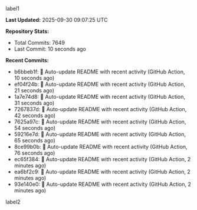 
label1 
<!-- ACTIVITY_START -->
**Last Updated:** 2025-09-30 09:07:25 UTC

**Repository Stats:**
- Total Commits: 7649
- Last Commit: 10 seconds ago

**Recent Commits:**
- b6bbeb1f: 🤖 Auto-update README with recent activity (GitHub Action, 10 seconds ago)
- ef04f24b: 🤖 Auto-update README with recent activity (GitHub Action, 21 seconds ago)
- 1a7e74d8: 🤖 Auto-update README with recent activity (GitHub Action, 31 seconds ago)
- 7267837d: 🤖 Auto-update README with recent activity (GitHub Action, 42 seconds ago)
- 7625a97c: 🤖 Auto-update README with recent activity (GitHub Action, 54 seconds ago)
- 59216e7d: 🤖 Auto-update README with recent activity (GitHub Action, 65 seconds ago)
- 8ce99b0b: 🤖 Auto-update README with recent activity (GitHub Action, 76 seconds ago)
- ec65f384: 🤖 Auto-update README with recent activity (GitHub Action, 2 minutes ago)
- ea6bf2c9: 🤖 Auto-update README with recent activity (GitHub Action, 2 minutes ago)
- 93e140e0: 🤖 Auto-update README with recent activity (GitHub Action, 2 minutes ago)
<!-- ACTIVITY_END -->

label2
